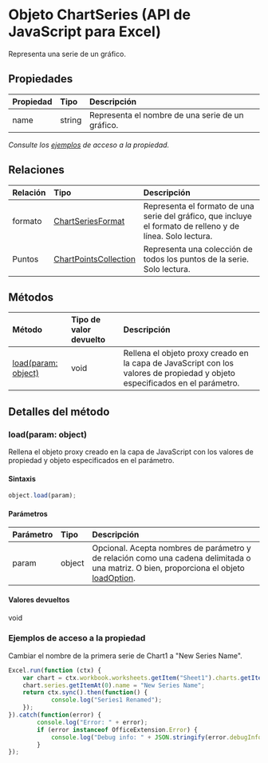 # Objeto ChartSeries (API de JavaScript para Excel)

Representa una serie de un gráfico.

## Propiedades

| Propiedad     | Tipo   |Descripción
|:---------------|:--------|:----------|
|name|string|Representa el nombre de una serie de un gráfico.|

_Consulte los [ejemplos](#ejemplos) de acceso a la propiedad._

## Relaciones
| Relación | Tipo   |Descripción|
|:---------------|:--------|:----------|
|formato|[ChartSeriesFormat](chartseriesformat.md)|Representa el formato de una serie del gráfico, que incluye el formato de relleno y de línea. Solo lectura.|
|Puntos|[ChartPointsCollection](chartpointscollection.md)|Representa una colección de todos los puntos de la serie. Solo lectura.|

## Métodos

| Método           | Tipo de valor devuelto    |Descripción|
|:---------------|:--------|:----------|
|[load(param: object)](#loadparam-object)|void|Rellena el objeto proxy creado en la capa de JavaScript con los valores de propiedad y objeto especificados en el parámetro.|

## Detalles del método


### load(param: object)
Rellena el objeto proxy creado en la capa de JavaScript con los valores de propiedad y objeto especificados en el parámetro.

#### Sintaxis
```js
object.load(param);
```

#### Parámetros
| Parámetro    | Tipo   |Descripción|
|:---------------|:--------|:----------|
|param|object|Opcional. Acepta nombres de parámetro y de relación como una cadena delimitada o una matriz. O bien, proporciona el objeto [loadOption](loadoption.md).|

#### Valores devueltos
void
### Ejemplos de acceso a la propiedad

Cambiar el nombre de la primera serie de Chart1 a "New Series Name".

```js
Excel.run(function (ctx) { 
    var chart = ctx.workbook.worksheets.getItem("Sheet1").charts.getItem("Chart1"); 
    chart.series.getItemAt(0).name = "New Series Name";
    return ctx.sync().then(function() {
            console.log("Series1 Renamed");
    });
}).catch(function(error) {
        console.log("Error: " + error);
        if (error instanceof OfficeExtension.Error) {
            console.log("Debug info: " + JSON.stringify(error.debugInfo));
        }
});
```
